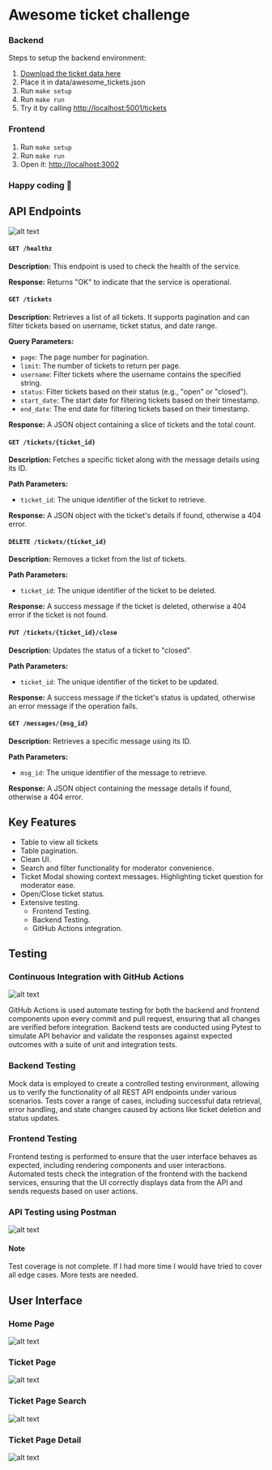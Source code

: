 # Awesome ticket challenge

### Backend

Steps to setup the backend environment:

1. [Download the ticket data here](https://drive.google.com/file/d/1Bvk2mW5t3GfkqTkpURiFpaLuqrUckzUX/view?usp=sharing)
2. Place it in data/awesome_tickets.json
3. Run `make setup`
4. Run `make run`
5. Try it by calling [http://localhost:5001/tickets](http://localhost:5001/tickets)

### Frontend

1. Run `make setup`
2. Run `make run`
3. Open it: [http://localhost:3002](http://localhost:3002)

### Happy coding 🎉

## API Endpoints

![alt text](images/endpoints.png)

#### `GET /healthz`
**Description:** This endpoint is used to check the health of the service.  

**Response:** Returns "OK" to indicate that the service is operational.

#### `GET /tickets`
**Description:** Retrieves a list of all tickets. It supports pagination and can filter tickets based on username, ticket status, and date range.  

**Query Parameters:**
- `page`: The page number for pagination.
- `limit`: The number of tickets to return per page.
- `username`: Filter tickets where the username contains the specified string.
- `status`: Filter tickets based on their status (e.g., "open" or "closed").
- `start_date`: The start date for filtering tickets based on their timestamp.
- `end_date`: The end date for filtering tickets based on their timestamp.
  
**Response:** A JSON object containing a slice of tickets and the total count.

#### `GET /tickets/{ticket_id}`
**Description:** Fetches a specific ticket along with the message details using its ID.  

**Path Parameters:**
- `ticket_id`: The unique identifier of the ticket to retrieve.
  
**Response:** A JSON object with the ticket's details if found, otherwise a 404 error.

#### `DELETE /tickets/{ticket_id}`
**Description:** Removes a ticket from the list of tickets.

**Path Parameters:**
- `ticket_id`: The unique identifier of the ticket to be deleted.
  
**Response:** A success message if the ticket is deleted, otherwise a 404 error if the ticket is not found.

#### `PUT /tickets/{ticket_id}/close`
**Description:** Updates the status of a ticket to "closed".

**Path Parameters:**
- `ticket_id`: The unique identifier of the ticket to be updated.
  
**Response:** A success message if the ticket's status is updated, otherwise an error message if the operation fails.

#### `GET /messages/{msg_id}`
**Description:** Retrieves a specific message using its ID.

**Path Parameters:**
- `msg_id`: The unique identifier of the message to retrieve.
  
**Response:** A JSON object containing the message details if found, otherwise a 404 error.
## Key Features
-  Table to view all tickets
-  Table pagination.
-  Clean UI.
-  Search and filter functionality for moderator convenience.
-  Ticket Modal showing context messages. Highlighting ticket question for moderator ease.
-  Open/Close ticket status.
-  Extensive testing.
    -  Frontend Testing.
    -  Backend Testing.
    -  GitHub Actions integration.
  
## Testing

###  Continuous Integration with GitHub Actions

![alt text](images/GHAimages.png)

GitHub Actions is used automate testing for both the backend and frontend components upon every commit and pull request, ensuring that all changes are verified before integration.
Backend tests are conducted using Pytest to simulate API behavior and validate the responses against expected outcomes with a suite of unit and integration tests.

###  Backend Testing

Mock data is employed to create a controlled testing environment, allowing us to verify the functionality of all REST API endpoints under various scenarios.
Tests cover a range of cases, including successful data retrieval, error handling, and state changes caused by actions like ticket deletion and status updates.

###  Frontend Testing

Frontend testing is performed to ensure that the user interface behaves as expected, including rendering components and user interactions.
Automated tests check the integration of the frontend with the backend services, ensuring that the UI correctly displays data from the API and sends requests based on user actions.

### API Testing using Postman
![alt text](images/postman.png)

#### Note
Test coverage is not complete. If I had more time I would have tried to cover all edge cases. More tests are needed.

## User Interface
### Home Page
![alt text](images/home.png)

### Ticket Page
![alt text](images/tickets.png)

### Ticket Page Search
![alt text](images/searchTickets.png)

### Ticket Page Detail
![alt text](images/openModal.png)
